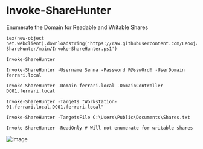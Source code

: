 # Invoke-ShareHunter
Enumerate the Domain for Readable and Writable Shares

```
iex(new-object net.webclient).downloadstring('https://raw.githubusercontent.com/Leo4j/Invoke-ShareHunter/main/Invoke-ShareHunter.ps1')
```
```
Invoke-ShareHunter
```
```
Invoke-ShareHunter -Username Senna -Password P@ssw0rd! -UserDomain ferrari.local
```
```
Invoke-ShareHunter -Domain ferrari.local -DomainController DC01.ferrari.local
```
```
Invoke-ShareHunter -Targets "Workstation-01.ferrari.local,DC01.ferrari.local"
```
```
Invoke-ShareHunter -TargetsFile C:\Users\Public\Documents\Shares.txt
```
```
Invoke-ShareHunter -ReadOnly # Will not enumerate for writable shares
```

![image](https://github.com/Leo4j/Invoke-ShareHunter/assets/61951374/b2834ab5-ee91-409c-9db4-9b4a90fc9382)


